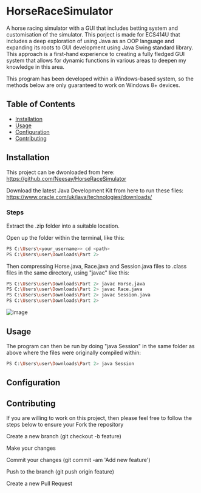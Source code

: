 # HorseRaceSimulator
A horse racing simulator with a GUI that includes betting system and customisation of the simulator. This porject is made for ECS414U that includes a deep exploration of using Java as an OOP language and expanding its roots to GUI development using Java Swing standard library. This approach is a first-hand experience to creating a fully fledged GUI system that allows for dynamic functions in various areas to deepen my knowledge in this area.

This program has been developed within a Windows-based system, so the methods below are only guaranteed to work on Windows 8+ devices.

## Table of Contents

- [Installation](#installation)
- [Usage](#usage)
- [Configuration](#configuration)
- [Contributing](#contributing)

## Installation
This project can be dwonloaded from here: https://github.com/Neesay/HorseRaceSimulator

Download the latest Java Development Kit from here to run these files: https://www.oracle.com/uk/java/technologies/downloads/

### Steps
Extract the .zip folder into a suitable location. 

Open up the folder within the terminal, like this:
```bash
PS C:\Users\<your_username>> cd <path>
PS C:\Users\user\Downloads\Part 2>
```

Then compressing Horse.java, Race.java and Session.java files to .class files in the same directory, using "javac" like this:
```bash
PS C:\Users\user\Downloads\Part 2> javac Horse.java
PS C:\Users\user\Downloads\Part 2> javac Race.java
PS C:\Users\user\Downloads\Part 2> javac Session.java
PS C:\Users\user\Downloads\Part 2>
```
![image](https://github.com/Neesay/HorseRaceSimulator/assets/58012269/d2b43803-6b80-4e88-9e56-d3437bc91dd4)

## Usage
The program can then be run by doing "java Session" in the same folder as above where the files were originally compiled within:
```bash
PS C:\Users\user\Downloads\Part 2> java Session 
```



## Configuration


## Contributing

If you are willing to work on this project, then please feel free to follow the steps below to ensure your 
Fork the repository

Create a new branch (git checkout -b feature)

Make your changes

Commit your changes (git commit -am 'Add new feature')

Push to the branch (git push origin feature)

Create a new Pull Request















